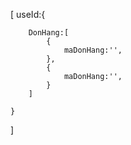 
[
    useId:{
        
        DonHang:[
            {
                maDonHang:'',
            },
            {
                maDonHang:'',
            }
        ]

    }
]